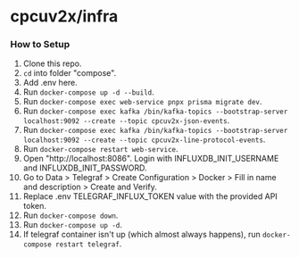 # cpcuv2x/infra

### How to Setup
1. Clone this repo.
2. `cd` into folder "compose".
3. Add .env here.
4. Run `docker-compose up -d --build`.
5. Run `docker-compose exec web-service pnpx prisma migrate dev`.
6. Run `docker-compose exec kafka /bin/kafka-topics --bootstrap-server localhost:9092 --create --topic cpcuv2x-json-events`.
7. Run `docker-compose exec kafka /bin/kafka-topics --bootstrap-server localhost:9092 --create --topic cpcuv2x-line-protocol-events`.
8. Run `docker-compose restart web-service`.
9. Open "http://localhost:8086". Login with INFLUXDB_INIT_USERNAME and INFLUXDB_INIT_PASSWORD.
10. Go to Data > Telegraf > Create Configuration > Docker > Fill in name and description > Create and Verify. 
11. Replace .env TELEGRAF_INFLUX_TOKEN value with the provided API token.
12. Run `docker-compose down`.
13. Run `docker-compose up -d`.
14. If telegraf container isn't up (which almost always happens), run `docker-compose restart telegraf`.
